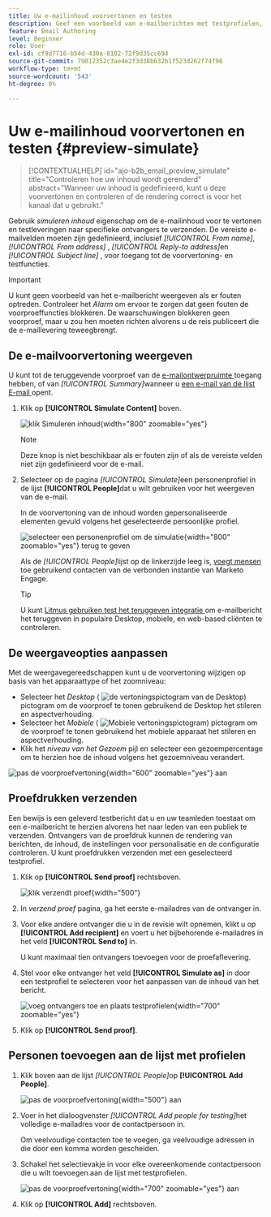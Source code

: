 ```yaml
---
title: Uw e-mailinhoud voorvertonen en testen
description: Geef een voorbeeld van e-mailberichten met testprofielen, controleer de weergave op het bureaublad en mobiele apparaten, stuur proefdrukken naar ontvangers en valideer de personalisatie in Journey Optimizer B2B edition.
feature: Email Authoring
level: Beginner
role: User
exl-id: cf9d7716-b54d-430a-8102-72f9d35cc694
source-git-commit: 79012352c3ae4e2f3d38b632b1f523d262f74f96
workflow-type: tm+mt
source-wordcount: '543'
ht-degree: 0%

---
```


# Uw e-mailinhoud voorvertonen en testen {#preview-simulate}

>[!CONTEXTUALHELP]
>id="ajo-b2b_email_preview_simulate"
>title="Controleren hoe uw inhoud wordt gerenderd"
>abstract="Wanneer uw inhoud is gedefinieerd, kunt u deze voorvertonen en controleren of de rendering correct is voor het kanaal dat u gebruikt."

Gebruik _simuleren inhoud_ eigenschap om de e-mailinhoud voor te vertonen en testleveringen naar specifieke ontvangers te verzenden. De vereiste e-mailvelden moeten zijn gedefinieerd, inclusief _[!UICONTROL From name]_,_[!UICONTROL From address]_ , _[!UICONTROL Reply-to address]_&#x200B;en&#x200B;_[!UICONTROL Subject line]_ , voor toegang tot de voorvertoning- en testfuncties.

>[!IMPORTANT]
>
>U kunt geen voorbeeld van het e-mailbericht weergeven als er fouten optreden. Controleer het _Alarm_ om ervoor te zorgen dat geen fouten de voorproeffuncties blokkeren. De waarschuwingen blokkeren geen voorproef, maar u zou hen moeten richten alvorens u de reis publiceert die de e-maillevering teweegbrengt.

## De e-mailvoorvertoning weergeven

U kunt tot de teruggevende voorproef van de [ e-mailontwerpruimte ](./email-authoring.md) toegang hebben, of van _[!UICONTROL Summary]_&#x200B;wanneer u [ een e-mail van de lijst E-mail ](./emails-list.md#edit-emails) opent.

1. Klik op **[!UICONTROL Simulate Content]** boven.

   ![ klik Simuleren inhoud ](assets/email-simulate-content.png){width="800" zoomable="yes"}

   >[!NOTE]
   >
   >Deze knop is niet beschikbaar als er fouten zijn of als de vereiste velden niet zijn gedefinieerd voor de e-mail.

1. Selecteer op de pagina _[!UICONTROL Simulate]_&#x200B;een personenprofiel in de lijst **[!UICONTROL People]**&#x200B;dat u wilt gebruiken voor het weergeven van de e-mail.

   In de voorvertoning van de inhoud worden gepersonaliseerde elementen gevuld volgens het geselecteerde persoonlijke profiel.

   ![ selecteer een personenprofiel om de simulatie ](./assets/email-simulate-content-preview.png){width="800" zoomable="yes"} terug te geven

   Als de _[!UICONTROL People]_&#x200B;lijst op de linkerzijde leeg is, [ voegt mensen ](#add-people-to-the-profiles-list) toe gebruikend contacten van de verbonden instantie van Marketo Engage.

   >[!TIP]
   >
   >U kunt [ Litmus gebruiken test het teruggeven integratie ](./email-test-rendering.md) om e-mailbericht het teruggeven in populaire Desktop, mobiele, en web-based cliënten te controleren.

## De weergaveopties aanpassen

Met de weergavegereedschappen kunt u de voorvertoning wijzigen op basis van het apparaattype of het zoomniveau:

* Selecteer het _Desktop_ ( ![ de vertoningspictogram van de Desktop ](../../assets/do-not-localize/icon-device-desktop.svg)) pictogram om de voorproef te tonen gebruikend de Desktop het stileren en aspectverhouding.
* Selecteer het _Mobiele_ ( ![ Mobiele vertoningspictogram ](../../assets/do-not-localize/icon-device-mobile.svg)) pictogram om de voorproef te tonen gebruikend het mobiele apparaat het stileren en aspectverhouding.
* Klik het _niveau van het Gezoem_ pijl en selecteer een gezoempercentage om te herzien hoe de inhoud volgens het gezoemniveau verandert.

![ pas de voorproefvertoning ](assets/email-simulate-content-preview-display-options.png){width="600" zoomable="yes"} aan

## Proefdrukken verzenden

Een bewijs is een geleverd testbericht dat u en uw teamleden toestaat om een e-mailbericht te herzien alvorens het naar leden van een publiek te verzenden. Ontvangers van de proefdruk kunnen de rendering van berichten, de inhoud, de instellingen voor personalisatie en de configuratie controleren. U kunt proefdrukken verzenden met een geselecteerd testprofiel.

1. Klik op **[!UICONTROL Send proof]** rechtsboven.

   ![ klik verzendt proef ](assets/email-simulate-content-preview-send-proof.png){width="500"}

1. In _verzend proef_ pagina, ga het eerste e-mailadres van de ontvanger in.

1. Voor elke andere ontvanger die u in de revisie wilt opnemen, klikt u op **[!UICONTROL Add recipient]** en voert u het bijbehorende e-mailadres in het veld **[!UICONTROL Send to]** in.

   U kunt maximaal tien ontvangers toevoegen voor de proefaflevering.

1. Stel voor elke ontvanger het veld **[!UICONTROL Simulate as]** in door een testprofiel te selecteren voor het aanpassen van de inhoud van het bericht.

   ![ voeg ontvangers toe en plaats testprofielen ](assets/email-simulate-content-preview-send-proof-recipients.png){width="700" zoomable="yes"}

1. Klik op **[!UICONTROL Send proof]**.

## Personen toevoegen aan de lijst met profielen

1. Klik boven aan de lijst _[!UICONTROL People]_&#x200B;op **[!UICONTROL Add People]**.

   ![ pas de voorproefvertoning ](assets/email-simulate-content-add-people.png){width="500"} aan

1. Voer in het dialoogvenster _[!UICONTROL Add people for testing]_&#x200B;het volledige e-mailadres voor de contactpersoon in.

   Om veelvoudige contacten toe te voegen, ga veelvoudige adressen in die door een komma worden gescheiden.

1. Schakel het selectievakje in voor elke overeenkomende contactpersoon die u wilt toevoegen aan de lijst met testprofielen.

   ![ pas de voorproefvertoning ](assets/email-simulate-content-add-people-addresses.png){width="700" zoomable="yes"} aan

1. Klik op **[!UICONTROL Add]** rechtsboven.
